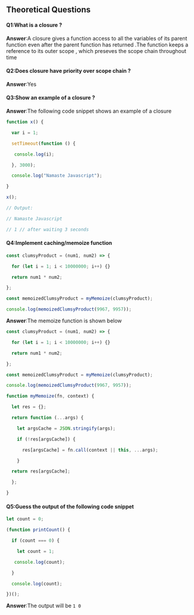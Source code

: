 ## Theoretical Questions

#### Q1:What is a closure ?

**Answer**:A closure gives a function access to all the variables of its parent function even after the parent function has returned .The function keeps a reference to its outer scope , which preseves the scope chain throughout time

#### Q2:Does closure have priority over scope chain ? 

**Answer**:Yes

#### Q3:Show an example of a closure ?

**Answer**:The following code snippet shows an example of a closure 

```javascript
function x() {

  var i = 1;

  setTimeout(function () {

   console.log(i);

  }, 3000);

  console.log("Namaste Javascript");

}

x();

// Output:

// Namaste Javascript

// 1 // after waiting 3 seconds
```

#### Q4:Implement caching/memoize function 

```javascript
const clumsyProduct = (num1, num2) => {

  for (let i = 1; i < 10000000; i++) {}

  return num1 * num2;

};

const memoizedClumsyProduct = myMemoize(clumsyProduct);

console.log(memoizedClumsyProduct(9967, 9957));
```

**Answer**:The memoize function is shown below 

```javascript
const clumsyProduct = (num1, num2) => {

  for (let i = 1; i < 10000000; i++) {}

  return num1 * num2;

};

const memoizedClumsyProduct = myMemoize(clumsyProduct);

console.log(memoizedClumsyProduct(9967, 9957));

function myMemoize(fn, context) {

  let res = {};

  return function (...args) {

    let argsCache = JSON.stringify(args);

    if (!res[argsCache]) {

      res[argsCache] = fn.call(context || this, ...args);

    }

  return res[argsCache];

  };

}
```

#### Q5:Guess the output of the following code snippet 

```javascript
let count = 0;

(function printCount() {

  if (count === 0) {

    let count = 1;

   console.log(count);

  }

  console.log(count);

})();
```

**Answer**:The output will be `1 0`